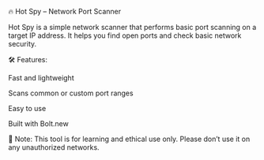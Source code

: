 🔥 Hot Spy – Network Port Scanner

Hot Spy is a simple network scanner that performs basic port scanning on a target IP address. It helps you find open ports and check basic network security.

🛠 Features:

Fast and lightweight

Scans common or custom port ranges

Easy to use

Built with Bolt.new


📌 Note:
This tool is for learning and ethical use only. Please don’t use it on any unauthorized networks.
